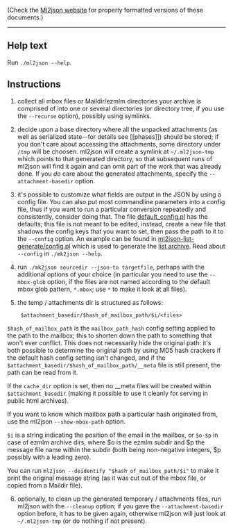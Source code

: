 (Check the [Ml2json website](http://ml2json.christianjaeger.ch/) for
properly formatted versions of these documents.)

---

Help text
---------

Run `./ml2json --help`.

Instructions
------------

1. collect all mbox files or Maildir/ezmlm directories your archive is
comprised of into one or several directories (or directory tree, if
you use the `--recurse` option), possibly using symlinks.

2. decide upon a base directory where all the unpacked attachments (as
well as serialized state--for details see [[phases]]) should be
stored; if you don't care about accessing the attachments, some
directory under `/tmp` will be choosen. ml2json will create a symlink
at `~/.ml2json-tmp` which points to that generated directory, so that
subsequent runs of ml2json will find it again and can omit part of the
work that was already done. If you *do* care about the generated
attachments, specify the `--attachment-basedir` option.

3. it's possible to customize what fields are output in the JSON by
using a config file. You can also put most commandline parameters into
a config file, thus if you want to run a particular conversion
repeatedly and consistently, consider doing that. The file
[default_config.pl](https://github.com/pflanze/ml2json/blob/master/default_config.pl)
has the defaults; this file is not meant
to be edited, instead, create a new file that shadows the config keys
that you want to set, then pass the path to it to the `--config`
option. An example can be found in
[ml2json-list-generate/config.pl](https://github.com/pflanze/ml2json/blob/master/ml2json-list-generate/config.pl)
which is used to generate the [list archive](//mailing_list.md).
Read about `--config` in `./mk2json --help`.

4. run `./mk2json sourcedir --json-to targetfile`, perhaps with the
additional options of your choice (in particular you need to use the
`--mbox-glob` option, if the files are not named according to the
default mbox glob pattern, `*.mbox`; use `*` to make it look at all
files).

5. the temp / attachments dir is structured as follows:

        $attachment_basedir/$hash_of_mailbox_path/$i/<files>

 `$hash_of_mailbox_path` is the `mailbox_path_hash` config setting
 applied to the path to the mailbox; this to shorten down the path to
 something that won't ever conflict. This does not necessarily hide
 the original path: it's both possible to determine the original path
 by using MD5 hash crackers if the default hash config setting isn't
 changed, and if the `$attachment_basedir/$hash_of_mailbox_path/__meta`
 file is still present, the path can be read from it.

 If the `cache_dir` option is set, then no __meta files will be
 created within `$attachment_basedir` (making it possible to use it
 cleanly for serving in public html archives).

 If you want to know which mailbox path a particular hash originated
 from, use the ml2json `--show-mbox-path` option.

 `$i` is a string indicating the position of the email
 in the mailbox, or `$o-$p` in case of ezmlm archive dirs, where $o is
 the ezmlm subdir and $p the message file name within the subdir (both
 being non-negative integers, $p possibly with a leading zero).

 You can run `ml2json --deidentify "$hash_of_mailbox_path/$i"` to make
 it print the original message string (as it was cut out of the mbox
 file, or copied from a Maildir file).

6. optionally, to clean up the generated temporary / attachments
files, run ml2json with the `--cleanup` option; if you gave the
`--attachment-basedir` option before, it has to be given again,
otherwise ml2json will just look at `~/.ml2json-tmp` (or do nothing if
not present).
